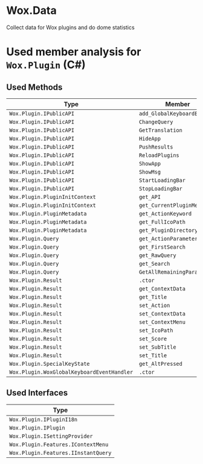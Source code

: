 # Wox.Data
Collect data for Wox plugins and do dome statistics

# Used member analysis for `Wox.Plugin` (C#)
## Used Methods

| Type                                       | Member                      |
| ------------------------------------------ | --------------------------- |
| `Wox.Plugin.IPublicAPI`                    | `add_GlobalKeyboardEvent`   |
| `Wox.Plugin.IPublicAPI`                    | `ChangeQuery`               |
| `Wox.Plugin.IPublicAPI`                    | `GetTranslation`            |
| `Wox.Plugin.IPublicAPI`                    | `HideApp`                   |
| `Wox.Plugin.IPublicAPI`                    | `PushResults`               |
| `Wox.Plugin.IPublicAPI`                    | `ReloadPlugins`             |
| `Wox.Plugin.IPublicAPI`                    | `ShowApp`                   |
| `Wox.Plugin.IPublicAPI`                    | `ShowMsg`                   |
| `Wox.Plugin.IPublicAPI`                    | `StartLoadingBar`           |
| `Wox.Plugin.IPublicAPI`                    | `StopLoadingBar`            |
| `Wox.Plugin.PluginInitContext`             | `get_API`                   |
| `Wox.Plugin.PluginInitContext`             | `get_CurrentPluginMetadata` |
| `Wox.Plugin.PluginMetadata`                | `get_ActionKeyword`         |
| `Wox.Plugin.PluginMetadata`                | `get_FullIcoPath`           |
| `Wox.Plugin.PluginMetadata`                | `get_PluginDirectory`       |
| `Wox.Plugin.Query`                         | `get_ActionParameters`      |
| `Wox.Plugin.Query`                         | `get_FirstSearch`           |
| `Wox.Plugin.Query`                         | `get_RawQuery`              |
| `Wox.Plugin.Query`                         | `get_Search`                |
| `Wox.Plugin.Query`                         | `GetAllRemainingParameter`  |
| `Wox.Plugin.Result`                        | `.ctor`                     |
| `Wox.Plugin.Result`                        | `get_ContextData`           |
| `Wox.Plugin.Result`                        | `get_Title`                 |
| `Wox.Plugin.Result`                        | `set_Action`                |
| `Wox.Plugin.Result`                        | `set_ContextData`           |
| `Wox.Plugin.Result`                        | `set_ContextMenu`           |
| `Wox.Plugin.Result`                        | `set_IcoPath`               |
| `Wox.Plugin.Result`                        | `set_Score`                 |
| `Wox.Plugin.Result`                        | `set_SubTitle`              |
| `Wox.Plugin.Result`                        | `set_Title`                 |
| `Wox.Plugin.SpecialKeyState`               | `get_AltPressed`            |
| `Wox.Plugin.WoxGlobalKeyboardEventHandler` | `.ctor`                     |

## Used Interfaces

| Type |
| ---- |
|`Wox.Plugin.IPluginI18n`|
|`Wox.Plugin.IPlugin`|
|`Wox.Plugin.ISettingProvider`|
|`Wox.Plugin.Features.IContextMenu`|
|`Wox.Plugin.Features.IInstantQuery`|
